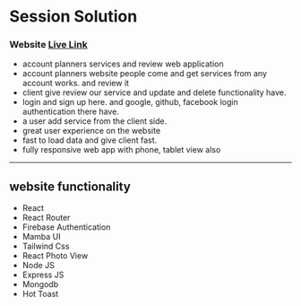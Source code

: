 # Session Solution

### Website [Live Link](https://accounting-planners.web.app/)

- account planners services and review web application
- account planners website people come and get services from any account works. and review it
- client give review our service and update and delete functionality have.
- login and sign up here. and google, github, facebook login authentication there have.
- a user add service from the client side.
- great user experience on the website
- fast to load data and give client fast.
- fully responsive web app with phone, tablet view also

---

## website functionality

- React
- React Router
- Firebase Authentication
- Mamba UI
- Tailwind Css
- React Photo View
- Node JS
- Express JS
- Mongodb
- Hot Toast
